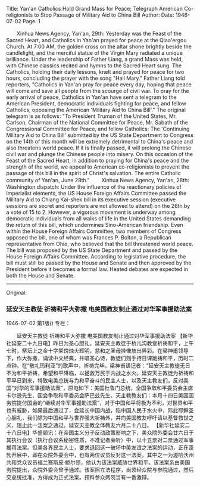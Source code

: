 Title: Yan'an Catholics Hold Grand Mass for Peace; Telegraph American Co-religionists to Stop Passage of Military Aid to China Bill
Author:
Date: 1946-07-02
Page: 1

　　Xinhua News Agency, Yan'an, 29th: Yesterday was the Feast of the Sacred Heart, and Catholics in Yan'an prayed for peace at the Qiao'ergou Church. At 7:00 AM, the golden cross on the altar shone brightly beside the candlelight, and the merciful statue of the Virgin Mary radiated a unique brilliance. Under the leadership of Father Liang, a grand Mass was held, with Chinese classics recited and hymns to the Sacred Heart sung. The Catholics, holding their daily lessons, knelt and prayed for peace for two hours, concluding the prayer with the song "Hail Mary." Father Liang told reporters, "Catholics in Yan'an pray for peace every day, hoping that peace will come and save all people from the scourge of civil war. To pray for the early arrival of peace, Catholics in Yan'an have sent a telegram to the American President, democratic individuals fighting for peace, and fellow Catholics, opposing the American 'Military Aid to China Bill'." The original telegram is as follows: "To President Truman of the United States, Mr. Carlson, Chairman of the National Committee for Peace, Mr. Sabath of the Congressional Committee for Peace, and fellow Catholics: The 'Continuing Military Aid to China Bill' submitted by the US State Department to Congress on the 14th of this month will be extremely detrimental to China's peace and also threatens world peace. If it is finally passed, it will prolong the Chinese civil war and plunge the Chinese people into misery. On this occasion of the Feast of the Sacred Heart, in addition to praying for China's peace and the strength of the world, we appeal to American co-religionists to prevent the passage of this bill in the spirit of Christ's salvation. The entire Catholic community of Yan'an, June 28th."
　　Xinhua News Agency, Yan'an, 28th: Washington dispatch: Under the influence of the reactionary policies of imperialist elements, the US House Foreign Affairs Committee passed the Military Aid to Chiang Kai-shek bill in its executive session (executive sessions are secret and reporters are not allowed to attend) on the 26th by a vote of 15 to 2. However, a vigorous movement is underway among democratic individuals from all walks of life in the United States demanding the return of this bill, which undermines Sino-American friendship. Even within the House Foreign Affairs Committee, two members of Congress opposed the bill, one of whom was Frances P. Bolton, a Republican representative from Ohio, who believed that the bill threatened world peace. The bill was proposed by the US State Department and passed by the House Foreign Affairs Committee. According to legislative procedure, the bill must still be passed by the House and Senate and then approved by the President before it becomes a formal law. Heated debates are expected in both the House and Senate.



<hr /> 

Original: 


### 延安天主教徒  祈祷和平大弥撒  电美国教友制止通过对华军事援助法案

1946-07-02
第1版()
专栏：

　　延安天主教徒
    祈祷和平大弥撒
    电美国教友制止通过对华军事援助法案
    【新华社延安二十九日电】昨日为圣心胆礼，延安天主教徒于桥儿沟教堂祈祷和平，上午七时，祭坛上之金十字架傍烛火辉明，慈和之圣母挂像放出异彩。在梁神甫领导下，作大弥撒，诵读中文经典，并唱圣心诗，教徒们则手持日课跪祷和平，历时二点钟，在“敬礼玛利亚”的歌声中，祈祷完毕。梁神甫语记者：“延安天主教徒无日不为和平祈祷，希望和平降临，以拯救万民于内战之水火。延安天主教徒为祈祷和平早日到来，特致电美总统与为和平奋斗的民主人士，以及天主教友们，反对美国“对华的军事援助法案”，原电如下：美国杜鲁门总统，全国争取和平委员会主席卡尔逊先生、国会争取和平委员会萨巴兹先生、天主教教友们：本月十四日美国国务院提付国会的“继续对华军事援助法案”，对于中国和平将极为不利，对世界和平也有威胁，如果最后通过了，会延长中国内战，陷中国人民于水火中，际此耶稣圣心胆礼，我们除为中国和平与世界强大祈祷外，并向美国教友呼吁请以基督救世之义，阻止此一法案之通过。延安天主教全体教友六月二十八日。
    【新华社延安二十八日电】华盛顿讯：在帝国主义分子反动政策影响之下，美众院外委会廿六日于其执行会议（执行会议系秘密性质，不准记者旁听）中，以十五票对二票通过军事援蒋法案。但美各界民主人士，要求退回这一破坏中美友谊之法案的运动，正在蓬勃开展中，即在众院外委会中，也有两位议员反对这一法案，其中之一为渥哈沃州共和党众议员福兰赛斯皮·鲍尔顿，他认为该法案威胁世界和平。该法案系由美国务院提出，众院外委会曾予通过。该案照立法程序，尚须经众院与参院通过，然后交总统批准，方得成为正式法案。预料参众两院当有一番激辩。
